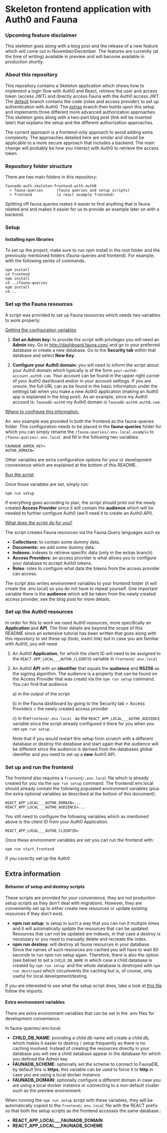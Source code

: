 # Skeleton frontend application with Auth0 and Fauna

### Upcoming feature disclaimer

This skeleton goes along with a blog post and the release of a new feature which will come out in November/December.
The features are currently (at the time of writing) available in preview and will become available in production shortly. 

### About this repository

This repository contains a Skeleton application which shows how to implement a login flow with Auth0 and React, retireve the user and access token (access JWT) and directly access Fauna with the Auth0 access JWT. The [default](https://github.com/fauna-brecht/faunadb-auth-skeleton-frontend-with-auth0/tree/default) branch contains the code (roles and access provider) to set up authentication with Auth0. The [extras](https://github.com/fauna-brecht/faunadb-auth-skeleton-frontend-with-auth0/tree/extras/) branch then builds upon this setup and implements three different more advanced authorization approaches. This skeleton goes along with a two-part blog post (link will be inserted later) that explains the setup and the different authorization approaches. 

The current approach is a frontend-only approach to avoid adding extra complexity. The approaches detailed here are similar and should be applicable to a more secure approach that includes a backend. The main change will probably be how you interact with Auth0 to retrieve the access token. 

### Repository folder structure

There are two main folders in this repository:

```
faunadb-auth-skeleton-frontend-with-auth0
  > fauna-queries      (fauna queries and setup scripts)
  > frontend           (a react example frontend)
```

Splitting off fauna queries makes it easier to find anything that is fauna related and and makes it easier for us to provide an example later on with a backend.



### Setup

#### Installing npm libraries

To set up the project, make sure to run npm install in the root folder and the previously mentioned folders (fauna-queries and frontend). For example, with the following series of commands.

```shell
npm install
cd frontend
npm install
cd ../fauna-queries
npm install
cd ..

```

### Set up the Fauna resources

A script was provided to set up Fauna resources which needs two variables to work properly:

<u>Getting the configuration variables</u>

1. **Get an Admin key:** to provide the script with privileges you will need an **Admin** key.  Go to http://dashboard.fauna.com/ and go to your preferred database or create a new database. Go to the **Security tab** within that database and select **New Key**. 

2. **Configure your Auth0 domain:**  you will need to inform the script about your Auth0 domain which typically is of the form  ```your-auth0-account.auth0.com```. Your account can be found in the upper right corner of your Auth0 dashboard and/or in your account settings. If you are unsure, the full URL can as be found in the basic information under the settings tab when you make a new Auth0 application (making an Auth0 app is explained in the blog post). As an example, since my Auth0 account is: ```faunadb-auth0``` my Auth0 domain is ```faunadb-auth0.auth0.com```.



<u>Where to configure this information.</u>

An .env example was provided in both the frontend as the fauna-queries folder. This configuration needs to be placed in the **fauna-queries** folder for which you can simply rename the ```/fauna-queries/.env.local.example``` to ```/fauna-queries/.env.local ```and fill in the following two variables:

```
FAUNADB_ADMIN_KEY=
AUTH0_DOMAIN=
```

Other variables are extra configuration options for your or development convenience which are explained at the bottom of this README. 

<u>Run the script</u>

Once those variables are set, simply run:

```
npm run setup
```

If everything goes according to plan, the script should print out the newly created **Access Provider** since it will contain the **audience** which will be needed to further configure Auth0 (we'll need it to create an Auth0 API).



<u>What does the script do for you?</u>

The script creates Fauna resources via the Fauna Query languages such as

* **Collections:** to contain some dummy data.
* **Documents:** we add some dummy data.
* **Indexes:** indexes to retrieve specific data (only in the extras branch)
* **Access Providers:** an access provider is what allows you to configure your database to accept Auth0 tokens. 
* **Roles**: roles to configure what data the tokens from the access provider can access. 

The script also writes environment variables to your frontend folder (it will create the .env.local) so you do not have to repeat yourself. One important variable there is the **audience** which will be taken from the newly created access provider, see the blog post for more details. 

### Set up the Auth0 resources

In order for this to work we need Auth0 resources, more specifically an **Application** and **API**. The finer details are beyond the scope of this README since an extensive tutorial has been written that goes along with this repository to set these up (todo, insert link) but in case you are familiar with Auth0, you will need: 

1. An Auth0 **Application**, for which the client ID will need to be assigned to the `REACT_APP_LOCAL___AUTH0_CLIENTID` variable  in `frontend/.env.local `

2. An Auth0 **API** with an **identifier** that equals the **audience** and **RS256**  as the signing algorithm. The audience is a property that can be found on the Access Provider that was creatd via the `npm run setup` command. You can find that audience 

   a)  in the output of the script 

   b) in the Fauna dashboard by going to the Security tab > Access Providers > the newly created access provider 

   c) in the`frontend/.env.local `  as the `REACT_APP_LOCAL___AUTH0_AUDIENCE` variable since the script already configured it there for you when you ran `npm run setup`. 

   Note that if you would restart this setup from scratch with a different database or destroy the database and start again that the audience will be different since the audience is derived from the databases global identifier and you need to set up a **new** Auth0 API. 

### Set up and run the frontend
The frontend also requires a `frontend/.env.local` file which is already created for you via the `npm run setup` command. The frontend/.env.local should already contain the following populated environment variables (plus the extra optional variables as described at the bottom of this document):

```
REACT_APP_LOCAL___AUTH0_DOMAIN=...
REACT_APP_LOCAL___AUTH0_AUDIENCE=...
```

You still need to configure the following variables which as mentioned above is the client ID from your Auth0 Application. 

```
REACT_APP_LOCAL___AUTH0_CLIENTID=
```

Once these environment variables are set you can run the frontend with:

```
npm run start_frontend
```

If you corectly set up the Auth0

## Extra information

#### Behavior of setup  and destroy scripts

These scripts are provided for your convenience, they are not production setup scripts as they don't deal with migrations. However, they are conveniently set up to either create new resources or update existing resources if they don't exist.

* **npm run setup**: is setup in such a way that you can run it multiple times and it will automatically update the resources that can be updated. Resources that can not be updated are indexes, in that case a destroy is necessary or you need to manually delete and recreate the index.
* **npm run destroy**: will destroy all fauna resources in your database. Since the names of such resources are cached you will have to wait 60 seconds to run npm run setup again. Therefore, there is also the option (see below) to set a `CHILD_DB_NAME` in which case a child database is created by `npm run setup `and the whole database is destroyed with `npm run destroyed` which circumvents the caching but is, of course, only useful for local development/testing.  

If you are interested to see what the setup script does, take a look at [this file]() follow the imports. 

#### Extra environment variables

There are extra environment variables that can be set in the .env files for development convenience.

In fauna-queries/.env.local:

* **CHILD_DB_NAME**: providing a child db name will create a child db, which makes it easier to destroy / setup frequently as there is no caching involved. Instead of creating the resources directly in your database you will see a child database appear in the database for which you defined the Admin key.
* **FAUNADB_SCHEME**: optionally set the scheme to connect to FaunaDB, by default this is **https**, this variable can be used to force it to **http** in case you are using a local docker instance.
* **FAUNADB_DOMAIN**: optionally configure a different domain in case you are using a local docker instance or connecting to a non-default cluster such as the preview environment.

When running the `npm run setup` script with these variables, they  will be automatically copied to the `frontend/.env.local` file with the REACT prefix so that both the setup scripts as the frontend accesses the same database.:

* **REACT_APP_LOCAL___FAUNADB_DOMAIN**
* **REACT_APP_LOCAL___FAUNADB_SCHEME**
